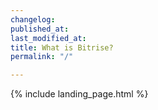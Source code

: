 ```yaml
---
changelog:
published_at:
last_modified_at:
title: What is Bitrise?
permalink: "/"

---
```


{% include landing_page.html %}